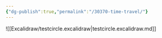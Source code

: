 ```yaml
---
{"dg-publish":true,"permalink":"/30370-time-travel/"}
---
```




![[Excalidraw/testcircle.excalidraw\|testcircle.excalidraw.md]]
